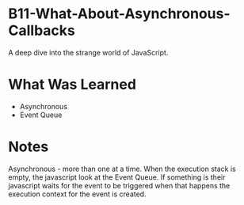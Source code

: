 # B11-What-About-Asynchronous-Callbacks
<p>A deep dive into the strange world of JavaScript.</p>

<h1>What Was Learned</h1>
    
 <ul>

  <li>Asynchronous</li>
  <li>Event Queue</li>

 </ul>
 
<h1>Notes</h1>
Asynchronous - more than one at a time.
When the execution stack is empty, the javascript look at the Event Queue. If something is their javascript waits for the event to be triggered when that happens the execution context for the event is  created. 

